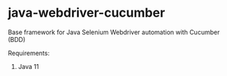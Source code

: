 # java-webdriver-cucumber

Base framework for Java Selenium Webdriver automation with Cucumber (BDD)

Requirements:
1) Java 11

